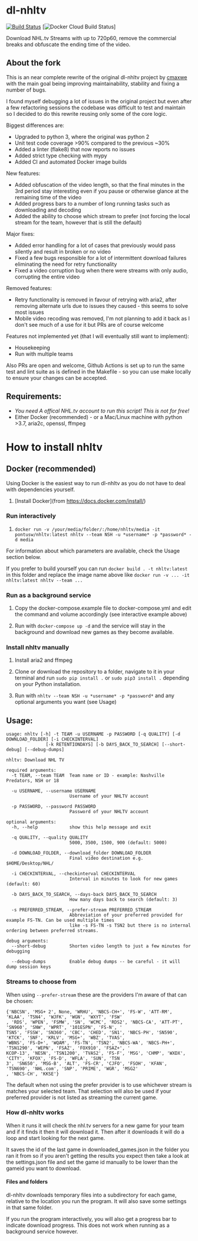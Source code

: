# dl-nhltv

[![Build Status](https://github.com/pppontusw/dl-nhltv/workflows/Python%20package/badge.svg)](https://github.com/pppontusw/dl-nhltv/actions)
[![Docker Cloud Build Status](https://img.shields.io/docker/cloud/build/pontusw/nhltv)]

Download NHL.tv Streams with up to 720p60, remove the commercial breaks and obfuscate the ending time of
the video.

## About the fork

This is an near complete rewrite of the original dl-nhltv project by [cmaxwe](https://github.com/cmaxwe/dl-nhltv) with 
the main goal being improving maintainability, stability and fixing a number of bugs. 

I found myself debugging a lot of issues in the original project but even after a few refactoring sessions the codebase was difficult to test
and maintain so I decided to do this rewrite reusing only some of the core logic.

Biggest differences are:
- Upgraded to python 3, where the original was python 2
- Unit test code coverage >90% compared to the previous ~30%
- Added a linter (flake8) that now reports no issues
- Added strict type checking with mypy
- Added CI and automated Docker image builds

New features:
- Added obfuscation of the video length, so that the final minutes in the 3rd period stay interesting even if you pause or otherwise glance at the remaining time of the video
- Added progress bars to a number of long running tasks such as downloading and decoding
- Added the ability to choose which stream to prefer (not forcing the local stream for the team, however that is still the default)

Major fixes:
- Added error handling for a lot of cases that previously would pass silently and result in broken or no video
- Fixed a few bugs responsible for a lot of intermittent download failures eliminating the need for retry functionality
- Fixed a video corruption bug when there were streams with only audio, corrupting the entire video

Removed features:
- Retry functionality is removed in favour of retrying with aria2, after removing alternate urls due to issues they caused - this seems to solve most issues
- Mobile video recoding was removed, I'm not planning to add it back as I don't see much of a use for it but PRs are of course welcome

Features not implemented yet (that I will eventually still want to implement):
- Housekeeping
- Run with multiple teams

Also PRs are open and welcome, Github Actions is set up to run the same test and lint suite as is defined
in the Makefile - so you can use make locally to ensure your changes can be accepted.

## Requirements:

- _You need A offical NHL.tv account to run this script! This is not for free!_
- Either Docker (recommended) - or a Mac/Linux machine with python >3.7, aria2c, openssl, ffmpeg

# How to install nhltv

## Docker (recommended)

Using Docker is the easiest way to run dl-nhltv as you do not have to deal with dependencies yourself.


1. [Install Docker](from https://docs.docker.com/install/)

### Run interactively 

1. `docker run -v /your/media/folder/:/home/nhltv/media -it pontusw/nhltv:latest nhltv --team NSH -u *username* -p *password* -d media`

For information about which parameters are available, check the Usage section below.

If you prefer to build yourself you can run `docker build . -t nhltv:latest` in this folder and replace the image name above like `docker run -v ... -it nhltv:latest nhltv --team ...`

### Run as a background service

1. Copy the docker-compose.example file to docker-compose.yml and edit the command and volume accordingly (see interactive example above) 

2. Run with `docker-compose up -d` and the service will stay in the background and download new games as they become available.


### Install nhltv manually

1. Install aria2 and ffmpeg

2. Clone or download the repository to a folder, navigate to it in your terminal and run `sudo pip install .` or `sudo pip3 install .` depending on your Python installation.

3. Run with `nhltv --team NSH -u *username* -p *password*` and any optional arguments you want (see Usage)


## Usage:

```
usage: nhltv [-h] -t TEAM -u USERNAME -p PASSWORD [-q QUALITY] [-d DOWNLOAD_FOLDER] [-i CHECKINTERVAL]
               [-k RETENTIONDAYS] [-b DAYS_BACK_TO_SEARCH] [--short-debug] [--debug-dumps]

nhltv: Download NHL TV

required arguments:
  -t TEAM, --team TEAM  Team name or ID - example: Nashville Predators, NSH or 18

  -u USERNAME, --username USERNAME
                        Username of your NHLTV account

  -p PASSWORD, --password PASSWORD
                        Password of your NHLTV account

optional arguments:
  -h, --help            show this help message and exit

  -q QUALITY, --quality QUALITY
                        5000, 3500, 1500, 900 (default: 5000)

  -d DOWNLOAD_FOLDER, --download_folder DOWNLOAD_FOLDER
                        Final video destination e.g. $HOME/Desktop/NHL/

  -i CHECKINTERVAL, --checkinterval CHECKINTERVAL
                        Interval in minutes to look for new games (default: 60)

  -b DAYS_BACK_TO_SEARCH, --days-back DAYS_BACK_TO_SEARCH
                        How many days back to search (default: 3)

  -s PREFERRED_STREAM, --prefer-stream PREFERRED_STREAM
                        Abbreviation of your preferred provided for example FS-TN. Can be used multiple times
                        like -s FS-TN -s TSN2 but there is no internal ordering between preferred streams.

debug arguments:
  --short-debug         Shorten video length to just a few minutes for debugging

  --debug-dumps         Enable debug dumps -- be careful - it will dump session keys
```

### Streams to choose from

When using `--prefer-stream` these are the providers I'm aware of that can be chosen:

```
{'NBCSN', 'MSG+ 2', None, 'WRHU', 'NBCS-CH+', 'FS-W', 'ATT-RM', 'KLAA', 'TSN4', 'WJFK', 'WGN', 'WXYT', 'FSW'
, 'RDS', 'WPEN', 'FSMW', 'SN', 'WCMC', 'RDS2', 'NBCS-CA', 'ATT-PT', 'SN960', 'SNW', 'WPRT', '101ESPN', 'FS-N', '
TSN5', 'FSSW', 'SN360', 'CBC', 'CHED', 'SN1', 'NBCS-PH', 'SN590', 'KTCK', 'SNF', 'KRLV', 'MSG+', 'WBZ', 'TVAS', 
'WBNS', 'FS-D+', 'WQAM', 'FS-TN', 'TSN2', 'NBCS-WA', 'NBCS-PH+', 'TSN1290', 'WEPN', 'FSAZ', 'FOX910', 'FSAZ+', '
KCOP-13', 'NESN', 'TSN1200', 'TVAS2', 'FS-F', 'MSG', 'CHMP', 'WXDX', 'CITY', 'KFOX', 'FS-D', 'WFLA', 'SUN', 'TSN
3', 'SN650', 'MSG-B', 'ALT', 'FS-CR', 'CJFO', 'FSOH', 'KFAN', 'TSN690', 'NHL.com', 'SNP', 'PRIME', 'WGR', 'MSG2'
, 'NBCS-CH', 'KKSE'}
```

The default when not using the prefer provider is to use whichever stream is matches your selected team.
That selection will also be used if your preferred provider is not listed as streaming the current game.


### How dl-nhltv works

When it runs it will check the nhl.tv servers for a new game for your team and if it finds it then it will 
download it. Then after it downloads it will do a loop and start looking for the next game. 

It saves the id of the last game in downloaded_games.json in the folder you ran it from so if you aren't 
getting the results you expect then take a look at the settings.json file and set the game id manually to be lower than the gameid you want to download.


#### Files and folders

dl-nhltv downloads temporary files into a subdirectory for each game, relative to the location you run the program.
It will also save some settings in that same folder. 

If you run the program interactively, you will also get a progress bar to indicate download progress. 
This does not work when running as a background service however.
